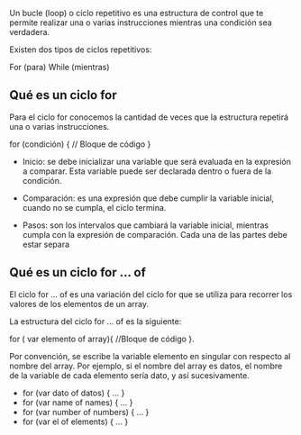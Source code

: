Un bucle (loop) o ciclo repetitivo es una estructura de control que te permite realizar una o varias instrucciones mientras una condición sea verdadera.

Existen dos tipos de ciclos repetitivos:

For (para)
While (mientras)

## Qué es un ciclo for
Para el ciclo for conocemos la cantidad de veces que la estructura repetirá una o varias instrucciones.

for (condición) {
    // Bloque de código
}

* Inicio: se debe inicializar una variable que será evaluada en la expresión a comparar. Esta variable puede ser declarada dentro o fuera de la condición.

* Comparación: es una expresión que debe cumplir la variable inicial, cuando no se cumpla, el ciclo termina.

* Pasos: son los intervalos que cambiará la variable inicial, mientras cumpla con la expresión de comparación.
Cada una de las partes debe estar separa

## Qué es un ciclo for … of
El ciclo for ... of es una variación del ciclo for que se utiliza para recorrer los valores de los elementos de un array.

La estructura del ciclo for ... of es la siguiente:

for ( var elemento of array){
    //Bloque de código
}.

Por convención, se escribe la variable elemento en singular con respecto al nombre del array. Por ejemplo, si el nombre del array es datos, el nombre de la variable de cada elemento sería dato, y así sucesivamente.

* for (var dato of datos) { ... }
* for (var name of names) { ... }
* for (var number of numbers) { ... }
* for (var el of elements) { ... }